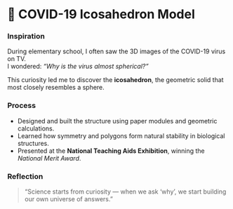 # 🧬 COVID-19 Icosahedron Model

### Inspiration
During elementary school, I often saw the 3D images of the COVID-19 virus on TV.  
I wondered: *“Why is the virus almost spherical?”*  

This curiosity led me to discover the **icosahedron**, the geometric solid that most closely resembles a sphere.

### Process
- Designed and built the structure using paper modules and geometric calculations.  
- Learned how symmetry and polygons form natural stability in biological structures.  
- Presented at the **National Teaching Aids Exhibition**, winning the *National Merit Award*.

### Reflection
> “Science starts from curiosity — when we ask ‘why’, we start building our own universe of answers.”

